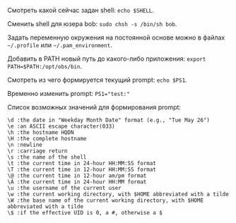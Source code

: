 Смотреть какой сейчас задан shell: `echo $SHELL`.

Сменить shell для юзера bob: `sudo chsh -s /bin/sh bob`.

Задать переменную окружения на постоянной основе можно в файлах `~/.profile` или `~/.pam_environment`.

Добавить в PATH новый путь до какого-либо приложения: `export PATH=$PATH:/opt/obs/bin`.

Смотреть из чего формируется текущий prompt: `echo $PS1`.

Временно изменить prompt: `PS1="test:"`

Список возможных значений для формирования prompt:

```
\d :the date in "Weekday Month Date" format (e.g., "Tue May 26")
\e :an ASCII escape character(033)
\h :the hostname HQDN
\H :the complete hostname
\n :newline
\r :carriage return
\s :the name of the shell
\t :the current time in 24-hour HH:MM:SS format
\T :the current time in 12-hour HH:MM:SS format
\@ :the current time in 12-hour am/pm format
\A :the current time in 24-hour HH:MM format
\u :the username of the current user
\w :the current working directory, with $HOME abbreviated with a tilde
\W :the base name of the current working directory, with $HOME abbreviated with a tilde
\$ :if the effective UID is 0, a #, otherwise a $
```
